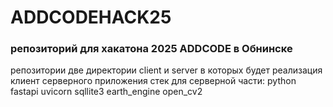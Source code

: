 # ADDCODEHACK25
### репозиторий для хакатона  2025 ADDCODE в Обнинске
репозитории две директории client и server в которых будет реализация клиент серверного приложения
стек для серверной части: python fastapi uvicorn sqllite3 earth_engine open_cv2
